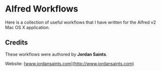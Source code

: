 # Alfred Workflows

Here is a collection of useful workflows that I have written for the Alfred v2 Mac OS X application.

## Credits

These workflows were authored by __Jordan Saints__.

Website: [www.jordansaints.com](http://www.jordansaints.com)
